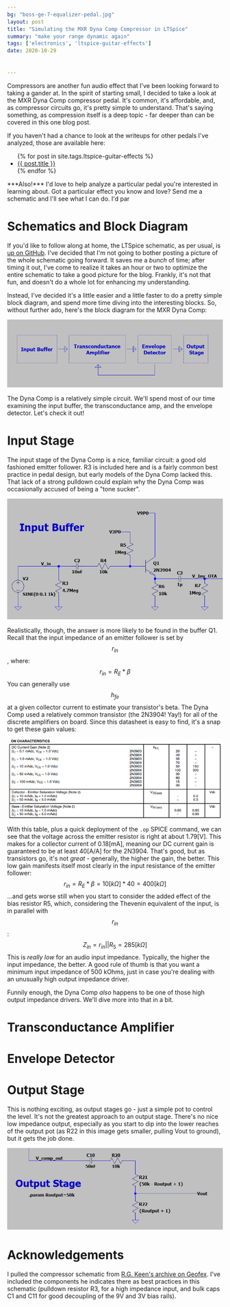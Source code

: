 ```yaml
---
bg: "boss-ge-7-equalizer-pedal.jpg"
layout: post
title: "Simulating the MXR Dyna Comp Compressor in LTSpice"
summary: "make your range dynamic again"
tags: ['electronics', 'ltspice-guitar-effects']
date: 2020-10-29


---
```


Compressors are another fun audio effect that I've been looking forward to taking a gander at. In the spirit of starting small, I decided to take a look at the MXR Dyna Comp compressor pedal. It's common, it's affordable, and, as compressor circuits go, it's pretty simple to understand. That's saying something, as compression itself is a deep topic - far deeper than can be covered in this one blog post. 

If you haven't had a chance to look at the writeups for other pedals I've analyzed, those are available here:

<ul>
    {% for post in site.tags.ltspice-guitar-effects %}
    <li>
    	<a href="{{ post.url }}">{{ post.title }}</a>
    </li>
    {% endfor %}
</ul>
***Also!*** I'd love to help analyze a particular pedal you're interested in learning about. Got a particular effect you know and love? Send me a schematic and I'll see what I can do. I'd par

# Schematics and Block Diagram

If you'd like to follow along at home, the LTSpice schematic, as per usual, is [up on GitHub](https://github.com/Cushychicken/ltspice-guitar-pedals). I've decided that I'm not going to bother posting a picture of the whole schematic going forward. It saves me a *bunch* of time; after timing it out, I've come to realize it takes an hour or two to optimize the entire schematic to take a good picture for the blog. Frankly, it's not that fun, and doesn't do a whole lot for enhancing my understanding. 

Instead, I've decided it's a little easier and a little faster to do a pretty simple block diagram, and spend more time diving into the interesting blocks. So, without further ado, here's the block diagram for the MXR Dyna Comp:

![Block Diagram - MXR Dyna Comp](../assets/images/image-20201029131244543.png)

The Dyna Comp is a relatively simple circuit. We'll spend most of our time examining the input buffer, the transconductance amp, and the envelope detector. Let's check it out! 

# Input Stage

The input stage of the Dyna Comp is a nice, familiar circuit: a good old fashioned emitter follower. R3 is included here and is a fairly common best practice in pedal design, but early models of the Dyna Comp lacked this. That lack of a strong pulldown could explain why the Dyna Comp was occasionally accused of being a "tone sucker".

![image-20201029132917056](../assets/images/image-20201029132917056.png)

Realistically, though, the answer is more likely to be found in the buffer Q1. Recall that the input impedance of an emitter follower is set by $$r_{in}$$, where:
$$
r_{in} = R_{E}*\beta
$$
You can generally use $$h_{fe}$$ at a given collector current to estimate your transistor's beta. The Dyna Comp used a relatively common transistor (the 2N3904! Yay!) for all of the discrete amplifiers on board. Since this datasheet is easy to find, it's a snap to get these gain values:

![2N3904 DC Current Gain Table](../assets/images/image-20201029134122295.png)

With this table, plus a quick deployment of the `.op` SPICE command, we can see that the voltage across the emitter resistor is right at about 1.79[V]. This makes for a collector current of 0.18[mA], meaning our DC current gain is guaranteed to be at least 40[A/A] for the 2N3904. That's good, but as transistors go, it's not *great* - generally, the higher the gain, the better. This low gain manifests itself most clearly in the input resistance of the emitter follower:
$$
r_{in} = R_{E}*\beta = 10[k\Omega] * 40 = 400[k\Omega]
$$
...and gets worse still when you start to consider the added effect of the bias resistor R5, which, considering the Thevenin equivalent of the input, is in parallel with $$r_{in}$$:
$$
Z_{in} = r_{in}||R_{5} = 285[k\Omega]
$$
This is *really low* for an audio input impedance. Typically, the higher the input impedance, the better. A good rule of thumb is that you want a minimum input impedance of 500 kOhms, just in case you're dealing with an unusually high output impedance driver. 

Funnily enough, the Dyna Comp *also* happens to be one of those high output impedance drivers. We'll dive more into that in a bit.

# Transconductance Amplifier



# Envelope Detector



# Output Stage

This is nothing exciting, as output stages go - just a simple pot to control the level. It's not the greatest approach to an output stage. There's no nice low impedance output, especially as you start to dip into the lower reaches of the output pot (as R22 in this image gets smaller, pulling Vout to ground), but it gets the job done. 

![image-20201029131531886](../assets/images/image-20201029131531886.png)

# Acknowledgements 

I pulled the compressor schematic from [R.G. Keen's archive on Geofex](http://www.geofex.com/FX_images/dynacomp.gif). I've included the components he indicates there as best practices in this schematic (pulldown resistor R3, for a high impedance input, and bulk caps C1 and C11 for good decoupling of the 9V and 3V bias rails).